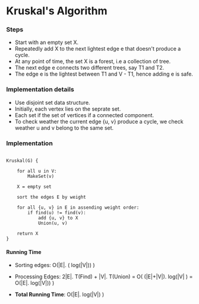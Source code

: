 # Kruskal's Algorithm

### Steps

- Start with an empty set X.
- Repeatedly add X to the next lightest edge e that doesn't produce a cycle.
- At any point of time, the set X is a forest, i.e a collection of tree.
- The next edge e connects two different trees, say T1 and T2.
- The edge e is the lightest between T1 and V - T1, hence adding e is safe.


### Implementation details

* Use disjoint set data structure.
* Initially, each vertex lies on the seprate set.
* Each set if the set of vertices if a connected component.
* To check weather the current edge {u, v} produce a cycle, we check weather u and v belong to the same set.

### Implementation

```

Kruskal(G) {

	for all u in V:
		MakeSet(v)

	X = empty set

	sort the edges E by weight

	for all {u, v} in E in assending weight order:
		if find(u) != find(v):
			add {u, v} to X
			Union(u, v)

	return X
}

```


#### Running Time

- Sorting edges: O(|E|. ( log(|V|)) )

- Processing Edges: 2|E|. T(Find) + |V|. T(Union) = O( (|E|+|V|). log(|V| ) = O(|E|. log(|V|)) )

* **Total  Running Time**: O(|E|. log(|V|) )
